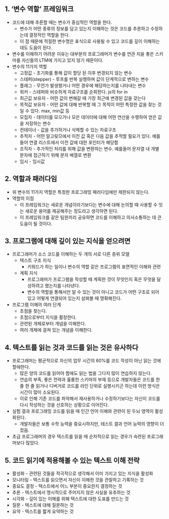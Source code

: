## 1. ‘변수 역할’ 프레임워크

- 코드에 대해 추론할 때는 변수가 중심적인 역할을 한다.
  - 변수가 어떤 종류의 정보를 담고 있는지 이해하는 것은 코드를 추론하고 수정하는데 결정적인 역할을 한다.
  - 이 점 때문에 적절한 변수명은 표식으로 사용될 수 있고 코드를 깊이 이해하는 데도 도움이 된다.
- 변수를 이해하기 어려운 이유는 대부분의 프로그래머가 변수를 연관 지을 좋은 스키마를 자신들의 LTM에 가지고 있지 않기 때문이다.
- 변수의 11가지 역할
  - 고정값 - 초기화를 통해 값이 할당 된 이후 변경되지 않는 변수
  - 스테퍼(stepper) - 루프를 반복 실행하며 값이 단계적으로 변하는 변수
  - 플래그 - 무언가 발생했거나 어떤 경우에 해당하는지를 나타내는 변수
  - 워커 - 스테퍼와 비슷하게 자료구조를 순회한다. js의 for in
  - 최근값 보유자 - 어떤 값이 변해갈 때 가장 최근에 변경된 값을 갖는다
  - 목적값 보유자 - 어떤 값에 대해 반복할 때 그 목적이 어떤 특정한 값을 찾는 것일 수 있다. max, min값 등
  - 모집자 - 데이터를 모으거나 모은 데이터에 대해 어떤 연산을 수행하여 얻은 값을 저장하는 변수
  - 컨테이너 - 값을 추가하거나 삭제할 수 있는 자료구조
  - 추적자 - 어떤 알고맂므에서 이전 값 혹은 다음 값을 추적할 필요가 있다. 예를 들어 연결 리스트에서 이전 값에 대한 포인터가 해당함
  - 조직자 - 추가적인 처리를 위해 값을 변환하는 변수. 예를들어 문자열 내 개별 문자에 접근하기 위해 문자 배열로 변환
  - 임시 - 임시값

## 2. 역할과 패러다임

- 위 변수의 11가지 역할은 특정한 프로그래밍 패러다임에만 제한되지 않는다.
- 역할의 이점
  - 이 프레임워크는 새로운 개념이라기보다는 변수에 대해 논의할 때 사용할 수 잇는 새로운 용어를 제공해주는 정도라고 생각하면 된다.
  - 이 프레임워크를 같은 팀원끼리 공유하면 코드를 이해하고 의사소통하는 데 큰 도움이 될 것이다.

## 3. 프로그램에 대해 깊이 있는 지식을 얻으려면

- 프로그래머가 소스 코드를 이해하는 두 개의 서로 다른 층위 모델
  - 텍스트 구조 지식
    - 키워드가 하는 일이나 변수의 역할 같은 프로그램의 표면적인 이해와 관련
  - 계획 지식
    - 프로그래머가 프로그램을 작성할 때 계획한 것이 무엇인지 혹은 무엇을 달성하려고 했는지를 나타낸다.
    - 변수의 역할을 통해서만 알 수 있는 것이 아니고 코드가 어떤 구조로 되어 있고 어떻게 연결되어 있는지 살펴볼 때 명확해진다.
- 프로그램 이해의 여러 단계
  - 초점을 찾는다.
  - 초점으로부터 지식을 활장한다.
  - 관련된 개체로부터 개념을 이해한다.
  - 여러 개체에 걸쳐 있는 개념을 이해한다.

## 4. 텍스트를 읽는 것과 코드를 읽는 것은 유사하다

- 프로그래머는 평균적으로 자신의 업무 시간의 60%를 코드 작성이 아닌 읽는 것에 할애한다.
  - 많은 양의 코드를 읽어야 함에도 읽는 법을 그다지 많이 연습하지 않는다.
  - 연습의 부족, 좋은 전략과 훌륭한 스키마의 부재 등으로 개발자들은 코드를 한 줄 한 줄 읽거나 디버거로 코드를 라인 단위로 실행시키곤 하는데 이런 방식은 시간이 많이 소요된다.
  - 이로 인해 기존 코드를 파악해서 재사용하거나 수정하기보다는 자신이 코드를 다시 작성하는 것을 선호하는 상황으로 이어진다.
- 실험 결과 프로그래밍 코드를 읽을 때 인간 언어 이해와 관련이 된 두뇌 영역이 활성화된다.
  - 개발자들은 보통 수학 능력을 중요시하지만, 테스트 결과 언어 능력의 영향이 더 컸음.
- 초급 프로그래머의 경우 텍스트를 읽을 때 순차적으로 읽는 경우가 숙련된 프로그래머보다 많았다.

## 5. 코드 읽기에 적용해볼 수 있는 텍스트 이해 전략

- 활성화 - 관련된 것들을 적극적으로 생각해서 이미 가지고 있는 지식을 활성화
- 모니터링 - 텍스트를 읽으면서 자신이 이해한 것을 관찰하고 기록하는 것
- 중요도 결정 - 텍스트에서 어느 부분이 중요한지 결정하는 것
- 추론 - 텍스트에서 명시적으로 주어지지 않은 사실을 유추하는 것
- 시각화 - 깊이 있는 이해를 위해 텍스트에 대한 도표를 만드는 것
- 질문 - 텍스트에 대해 질문하는 것
- 요약 - 텍스트를 짧게 요약하는 것

